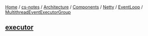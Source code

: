 [Home](https://mengxianbin.github.io) /
[cs-notes](https://mengxianbin.github.io/cs-notes/site) /
[Architecture](https://mengxianbin.github.io/cs-notes/site/Architecture) /
[Components](https://mengxianbin.github.io/cs-notes/site/Architecture/Components) /
[Netty](https://mengxianbin.github.io/cs-notes/site/Architecture/Components/Netty) /
[EventLoop](https://mengxianbin.github.io/cs-notes/site/Architecture/Components/Netty/EventLoop) /
[MultithreadEventExecutorGroup](https://mengxianbin.github.io/cs-notes/site/Architecture/Components/Netty/EventLoop/MultithreadEventExecutorGroup)

## [executor](https://mengxianbin.github.io/cs-notes/site/Architecture/Components/Netty/EventLoop/MultithreadEventExecutorGroup/executor)
